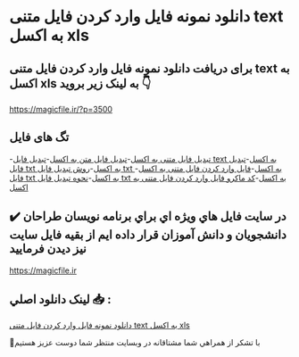 # دانلود نمونه فایل وارد کردن فایل متنی text به اکسل xls

## برای دریافت دانلود نمونه فایل وارد کردن فایل متنی text به اکسل xls به لینک زیر بروید 👇

https://magicfile.ir/?p=3500

## تگ های فایل

-[تبدیل فایل متنی به اکسل](https://magicfile.ir/product/%d9%81%d8%a7%db%8c%d9%84%d9%88%d8%a7%d8%b1%d8%af-%da%a9%d8%b1%d8%af%d9%86-%d9%81%d8%a7%db%8c%d9%84-%d9%85%d8%aa%d9%86%db%8c-text-%d8%a8%d9%87-%d8%a7%da%a9%d8%b3%d9%84-xls/)-[تبدیل فایل متن به اکسل](https://magicfile.ir/product/%d9%81%d8%a7%db%8c%d9%84%d9%88%d8%a7%d8%b1%d8%af-%da%a9%d8%b1%d8%af%d9%86-%d9%81%d8%a7%db%8c%d9%84-%d9%85%d8%aa%d9%86%db%8c-text-%d8%a8%d9%87-%d8%a7%da%a9%d8%b3%d9%84-xls/)-[تبدیل فایل text به اکسل](https://magicfile.ir/product/%d9%81%d8%a7%db%8c%d9%84%d9%88%d8%a7%d8%b1%d8%af-%da%a9%d8%b1%d8%af%d9%86-%d9%81%d8%a7%db%8c%d9%84-%d9%85%d8%aa%d9%86%db%8c-text-%d8%a8%d9%87-%d8%a7%da%a9%d8%b3%d9%84-xls/)-[تبدیل فایل txt به اکسل](https://magicfile.ir/product/%d9%81%d8%a7%db%8c%d9%84%d9%88%d8%a7%d8%b1%d8%af-%da%a9%d8%b1%d8%af%d9%86-%d9%81%d8%a7%db%8c%d9%84-%d9%85%d8%aa%d9%86%db%8c-text-%d8%a8%d9%87-%d8%a7%da%a9%d8%b3%d9%84-xls/)-[روش تبدیل فایل txt به اکسل](https://magicfile.ir/product/%d9%81%d8%a7%db%8c%d9%84%d9%88%d8%a7%d8%b1%d8%af-%da%a9%d8%b1%d8%af%d9%86-%d9%81%d8%a7%db%8c%d9%84-%d9%85%d8%aa%d9%86%db%8c-text-%d8%a8%d9%87-%d8%a7%da%a9%d8%b3%d9%84-xls/)-[فایل وارد کردن فایل متنی به اکسل](https://magicfile.ir/product/%d9%81%d8%a7%db%8c%d9%84%d9%88%d8%a7%d8%b1%d8%af-%da%a9%d8%b1%d8%af%d9%86-%d9%81%d8%a7%db%8c%d9%84-%d9%85%d8%aa%d9%86%db%8c-text-%d8%a8%d9%87-%d8%a7%da%a9%d8%b3%d9%84-xls/)-[فایل txt به اکسل](https://magicfile.ir/product/%d9%81%d8%a7%db%8c%d9%84%d9%88%d8%a7%d8%b1%d8%af-%da%a9%d8%b1%d8%af%d9%86-%d9%81%d8%a7%db%8c%d9%84-%d9%85%d8%aa%d9%86%db%8c-text-%d8%a8%d9%87-%d8%a7%da%a9%d8%b3%d9%84-xls/)-[نحوه تبدیل فایل txt به اکسل](https://magicfile.ir/product/%d9%81%d8%a7%db%8c%d9%84%d9%88%d8%a7%d8%b1%d8%af-%da%a9%d8%b1%d8%af%d9%86-%d9%81%d8%a7%db%8c%d9%84-%d9%85%d8%aa%d9%86%db%8c-text-%d8%a8%d9%87-%d8%a7%da%a9%d8%b3%d9%84-xls/)-[کد ماکرو فایل وارد کردن فایل متنی به اکسل](https://magicfile.ir/product/%d9%81%d8%a7%db%8c%d9%84%d9%88%d8%a7%d8%b1%d8%af-%da%a9%d8%b1%d8%af%d9%86-%d9%81%d8%a7%db%8c%d9%84-%d9%85%d8%aa%d9%86%db%8c-text-%d8%a8%d9%87-%d8%a7%da%a9%d8%b3%d9%84-xls/)

## ✔️ در سايت فايل هاي ويژه اي براي برنامه نويسان طراحان دانشجويان و دانش آموزان قرار داده ايم از بقيه فايل سايت نيز ديدن فرماييد

https://magicfile.ir


## لينک دانلود اصلي 📥 :

[دانلود نمونه فایل وارد کردن فایل متنی text به اکسل xls](https://magicfile.ir/product/%d9%81%d8%a7%db%8c%d9%84%d9%88%d8%a7%d8%b1%d8%af-%da%a9%d8%b1%d8%af%d9%86-%d9%81%d8%a7%db%8c%d9%84-%d9%85%d8%aa%d9%86%db%8c-text-%d8%a8%d9%87-%d8%a7%da%a9%d8%b3%d9%84-xls/) 


🙏با تشکر از همراهي شما مشتاقانه در وبسایت منتظر شما دوست عزیز هستیم

